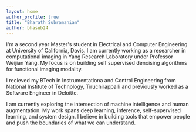 ```yaml
---
layout: home
author_profile: true
title: "Bharath Subramanian"
author: bhasub24
---
```


I'm a second year Master's student in Electrical and Computer Engineering at University of California, Davis. I am currently working as a researcher in computational imaging in Yang Research Laboratory under Professor Weijian Yang. My focus is on building self supervised denoising algorithms for functional imaging modality.

I recieved my BTech in Instrumentationa and Control Engineering from National Institute of Technology, Tiruchirappalli and previously worked as a Software Engineer in Deloitte.

I am currently exploring the intersection of machine intelligence and human augmentation. My work spans deep learning, inference, self-supervised learning, and system design. I believe in building tools that empower people and push the boundaries of what we can understand.